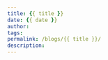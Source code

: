 ```yaml
---
title: {{ title }}
date: {{ date }}
author: 
tags: 
permalink: /blogs/{{ title }}/
description: 
---
```


